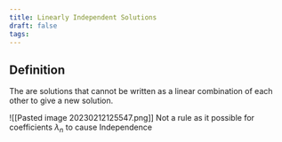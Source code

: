 ```yaml
---
title: Linearly Independent Solutions
draft: false
tags:
---
```

  
## Definition
The are solutions that cannot be written as a linear combination of each other to give a new solution.

![[Pasted image 20230212125547.png]]
Not a rule as it possible for coefficients $\lambda_n$ to cause Independence





